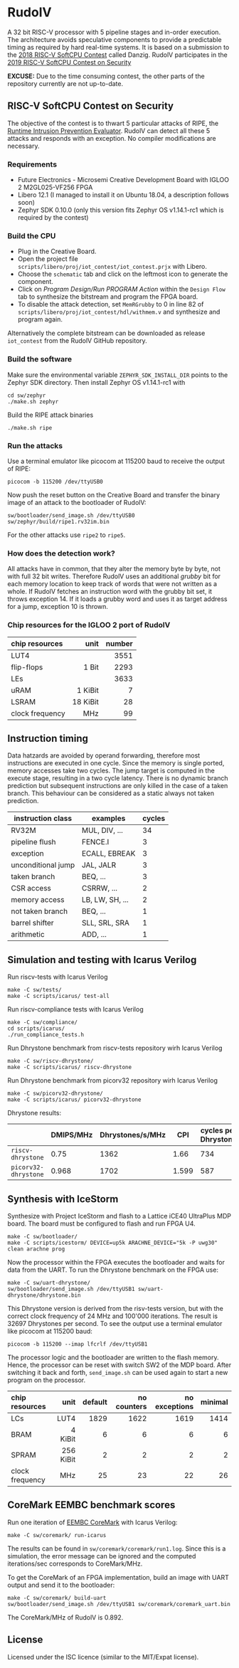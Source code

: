 # RudolV

A 32 bit RISC-V processor with 5 pipeline stages and in-order execution.
The architecture avoids speculative components to provide a predictable timing
as required by hard real-time systems. It is based on a submission to the 
[2018 RISC-V SoftCPU Contest](https://riscv.org/2018contest/) called Danzig.
RudolV participates in the [2019 RISC-V SoftCPU Contest on Security](https://riscv.org/2019/07/risc-v-softcpu-core-contest/)

__EXCUSE:__ Due to the time consuming contest, the other parts of the
repository currently are not up-to-date.

RISC-V SoftCPU Contest on Security
----------------------------------

The objective of the contest is to thwart 5 particular attacks of RIPE, the
[Runtime Intrusion Prevention Evaluator](https://github.com/johnwilander/RIPE).
RudolV can detect all these 5 attacks and responds with an exception. No
compiler modifications are necessary.


### Requirements

  * Future Electronics - Microsemi Creative Development Board with 
    IGLOO 2 M2GL025-VF256 FPGA
  * Libero 12.1 (I managed to install it on Ubuntu 18.04, a description follows
    soon)
  * Zephyr SDK 0.10.0 (only this version fits Zephyr OS v1.14.1-rc1 which is
    required by the contest)



### Build the CPU

  * Plug in the Creative Board.
  * Open the project file `scripts/libero/proj/iot_contest/iot_contest.prjx`
    with Libero.
  * Choose the `schematic` tab and click on the leftmost icon to generate the
    component.
  * Click on _Program Design/Run PROGRAM Action_ within the `Design Flow` tab
    to synthesize the bitstream and program the FPGA board.
  * To disable the attack detection, set `MemRGrubby` to 0 in line 82 of
    `scripts/libero/proj/iot_contest/hdl/withmem.v` and synthesize and program
    again.

Alternatively the complete bitstream can be downloaded as release `iot_contest`
from the RudolV GitHub repository.



### Build the software

Make sure the environmental variable `ZEPHYR_SDK_INSTALL_DIR` points to the
Zephyr SDK directory. Then install Zephyr OS v1.14.1-rc1 with

    cd sw/zephyr
    ./make.sh zephyr

Build the RIPE attack binaries

    ./make.sh ripe



### Run the attacks

Use a terminal emulator like picocom at 115200 baud to receive the output of RIPE:

    picocom -b 115200 /dev/ttyUSB0

Now push the reset button on the Creative Board and transfer the binary image of
an attack to the bootloader of RudolV:

    sw/bootloader/send_image.sh /dev/ttyUSB0 sw/zephyr/build/ripe1.rv32im.bin

For the other attacks use `ripe2` to `ripe5`. 



### How does the detection work?

All attacks have in common, that they alter the memory byte by byte, not with
full 32 bit writes. Therefore RudolV uses an additional _grubby_ bit for each
memory location to keep track of words that were not written as a whole.
If RudolV fetches an instruction word with the grubby bit set, it throws
exception 14. If it loads a grubby word and uses it as target address for a
jump, exception 10 is thrown.


### Chip resources for the IGLOO 2 port of RudolV


| chip resources  | unit      |  number |
|:--------------- | ---------:| -------:|
| LUT4            |           |    3551 |
| flip-flops      |     1 Bit |    2293 |
| LEs             |           |    3633 |
| uRAM            |   1 KiBit |       7 |
| LSRAM           |  18 KiBit |      28 |
| clock frequency |       MHz |      99 |




Instruction timing
------------------

Data hatzards are avoided by operand forwarding, therefore most instructions 
are executed in one cycle. Since the memory is single ported, memory accesses
take two cycles. The jump target is computed in the execute stage, resulting in
a two cycle latency. There is no dynamic branch prediction but subsequent
instructions are only killed in the case of a taken branch. This behaviour can
be considered as a static always not taken prediction.

| instruction class  | examples        | cycles |
| ------------------ | --------------- | ------ |
| RV32M              | MUL, DIV, ...   | 34     |
| pipeline flush     | FENCE.I         | 3      |
| exception          | ECALL, EBREAK   | 3      |
| unconditional jump | JAL, JALR       | 3      |
| taken branch       | BEQ, ...        | 3      |
| CSR access         | CSRRW, ...      | 2      |
| memory access      | LB, LW, SH, ... | 2      |
| not taken branch   | BEQ, ...        | 1      |
| barrel shifter     | SLL, SRL, SRA   | 1      |
| arithmetic         | ADD, ...        | 1      |



Simulation and testing with Icarus Verilog
------------------------------------------

Run riscv-tests with Icarus Verilog

    make -C sw/tests/
    make -C scripts/icarus/ test-all

Run riscv-compliance tests with Icarus Verilog

    make -C sw/compliance/
    cd scripts/icarus/ 
    ./run_compliance_tests.h

Run Dhrystone benchmark from riscv-tests repository wirh Icarus Verilog

    make -C sw/riscv-dhrystone/
    make -C scripts/icarus/ riscv-dhrystone

Run Dhrystone benchmark from picorv32 repository wirh Icarus Verilog

    make -C sw/picorv32-dhrystone/
    make -C scripts/icarus/ picorv32-dhrystone

Dhrystone results:

|                      | DMIPS/MHz | Dhrystones/s/MHz | CPI   | cycles per Dhrystone |
| -------------------- | --------- | ---------------- | ----- | -------------------- |
| `riscv-dhrystone`    | 0.75      | 1362             | 1.66  | 734                  |
| `picorv32-dhrystone` | 0.968     | 1702             | 1.599 | 587                  |



Synthesis with IceStorm
-----------------------

Synthesize with Project IceStorm and flash to a Lattice iCE40 UltraPlus MDP board.
The board must be configured to flash and run FPGA U4.

    make -C sw/bootloader/
    make -C scripts/icestorm/ DEVICE=up5k ARACHNE_DEVICE="5k -P uwg30" clean arachne prog

Now the processor within the FPGA executes the bootloader and waits for data
from the UART. To run the Dhrystone benchmark on the FPGA use:

    make -C sw/uart-dhrystone/
    sw/bootloader/send_image.sh /dev/ttyUSB1 sw/uart-dhrystone/dhrystone.bin

This Dhrystone version is derived from the risv-tests version, but with the
correct clock frequency of 24 MHz and 100'000 iterations. The result is 32697
Dhrystones per second. To see the output use a terminal emulator like picocom
at 115200 baud:

    picocom -b 115200 --imap lfcrlf /dev/ttyUSB1

The processor logic and the bootloader are written to the flash memory. Hence, the
processor can be reset with switch SW2 of the MDP board. After switching it back and
forth, `send_image.sh` can be used again to start a new program on the processor.

| chip resources  | unit      | default | no counters | no exceptions | minimal |
|:--------------- | ---------:| -------:| -----------:| -------------:| -------:|
| LCs             |      LUT4 |    1829 |        1622 |          1619 |    1414 |
| BRAM            |   4 KiBit |       6 |           6 |             6 |       6 |
| SPRAM           | 256 KiBit |       2 |           2 |             2 |       2 |
| clock frequency |       MHz |      25 |          23 |            22 |      26 |



CoreMark EEMBC benchmark scores
-------------------------------

Run one iteration of [EEMBC CoreMark](https://www.eembc.org/coremark/) with Icarus Verilog:

    make -C sw/coremark/ run-icarus

The results can be found in `sw/coremark/coremark/run1.log`. Since this is a
simulation, the error message can be ignored and the computed iterations/sec
corresponds to CoreMark/MHz.

To get the CoreMark of an FPGA implementation, build an image with UART output
and send it to the bootloader:

    make -C sw/coremark/ build-uart
    sw/bootloader/send_image.sh /dev/ttyUSB1 sw/coremark/coremark_uart.bin

The CoreMark/MHz of RudolV is 0.892.



License
-------
Licensed under the ISC licence (similar to the MIT/Expat license).
